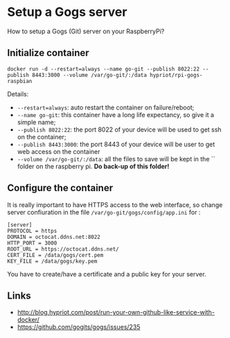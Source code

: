 Setup a Gogs server
===================

How to setup a Gogs (Git) server on your RaspberryPi?

Initialize container
--------------------

    docker run -d --restart=always --name go-git --publish 8022:22 --publish 8443:3000 --volume /var/go-git/:/data hypriot/rpi-gogs-raspbian

Details:
* `--restart=always`: auto restart the container on failure/reboot;
* `--name go-git`: this container have a long life expectancy, so give it a simple name;
* `--publish 8022:22`: the port 8022 of your device will be used to get ssh on the container;
* `--publish 8443:3000`: the port 8443 of your device will be user to get web access on the container
* `--volume /var/go-git/:/data`: all the files to save will be kept in the `` folder on the raspberry pi. **Do back-up of this folder!**

Configure the container
-----------------------

It is really important to have HTTPS access to the web interface, so change server confiuration in the file `/var/go-git/gogs/config/app.ini` for :

    [server]
    PROTOCOL = https
    DOMAIN = octocat.ddns.net:8022
    HTTP_PORT = 3000
    ROOT_URL = https://octocat.ddns.net/
    CERT_FILE = /data/gogs/cert.pem
    KEY_FILE = /data/gogs/key.pem

You have to create/have a certificate and a public key for your server.
  
Links
-----

* http://blog.hypriot.com/post/run-your-own-github-like-service-with-docker/
* https://github.com/gogits/gogs/issues/235
